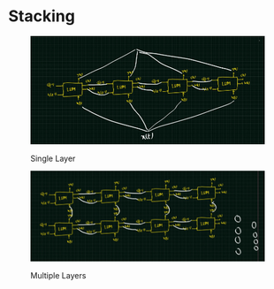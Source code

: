 # Stacking

<figure><img src="../.gitbook/assets/image (2) (1) (1).png" alt=""><figcaption><p>Single Layer</p></figcaption></figure>

<figure><img src="../.gitbook/assets/image (1) (1) (1) (1).png" alt=""><figcaption><p>Multiple Layers</p></figcaption></figure>
